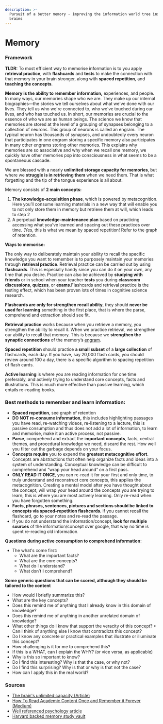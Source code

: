 ```yaml
---
description: >-
  Pursuit of a better memory - improving the information world tree inside our
  brains
---
```


# Memory

### Framework

**TLDR:** To most efficient way to memorise information is to you apply r**etrieval practice**, with **flashcards** and **tests** to make the connection with that memory in your brain stronger, along with **spaced repetition**, and **teaching the concepts**.

**Memory is the ability to remember information,** experiences, and people. In many ways, our memories shape who we are. They make up our internal biographies—the stories we tell ourselves about what we've done with our lives. They tell us who we're connected to, who we've touched during our lives, and who has touched us. In short, our memories are crucial to the essence of who we are as human beings. The science we know that memories are stored at the level of a grouping of synapses belonging to a collection of neurons. This group of neurons is called an engram. The typical neuron has thousands of synapses, and undoubtedly every neuron that participates in one engram storing a specific memory also participates in many other engrams storing other memories. This explains why memories are so associative and why when we recall one memory, we quickly have other memories pop into consciousness in what seems to be a spontaneous cascade.

We are blessed with a nearly **unlimited storage capacity for memories**, but where we **struggle is in retrieving them** when we need them. That is what forgetting and the tip of the tongue experience is all about.

Memory consists of **2 main concepts:**

1. **The knowledge-acquisition phase**, which is powered by metacognition. Here you’ll consume learning materials in a new way that will enable you to not only store them in memory but retrieve them at will, which leads to step 2
2. A perpetual **knowledge-maintenance plan** based on practicing accessing what you’ve learned and spacing out these practices over time. \(Yes, this is what we mean by spaced repetition! Refer to the graph of retention.

**Ways to memorise:**

The only way to deliberately maintain your ability to recall the specific knowledge you want to remember is to purposely maintain your memories through **retrieval practice**. Retrieval practice can be carried out by using **flashcards**. This is especially handy since you can do it on your own, any time that you desire. Practice can also be achieved by **studying with friends** or in school when your teacher **tests** you during **classroom discussions**, **quizzes**, or **exams**.Flashcards and retrieval practice is the testing effect, which has been proven lots of times in cognitive science research.

**Flashcards are only for strengthen recall ability**, they should **never be used for learning** something in the first place, that is where the parse, comprehend and extraction should see fit.

**Retrieval practice** works because when you retrieve a memory, you strengthen the ability to recall it. When we practice retrieval, we strengthen our ability to recall that memory. This is because we **strengthen the synaptic connections** of the memory’s [engram](https://www.cell.com/neuron/pdf/S0896-6273%2815%2900677-7.pdf).

**Spaced repetition** should practice **a small subset** of a **large collection** of flashcards, each day. If you have, say 20,000 flash cards, you should review around 100 a day, there is a specific algorithm to spacing repetition of flash cards.

**Active learning** is where you are reading information for one time preferably, and actively trying to understand core concepts, facts and illustrations. This is much more effective than passive learning, which entails re-reading books.

### Best methods to remember and learn information: 

* **Spaced repetition**, see graph of retention 
* **DO NOT re-consume information,** this includes highlighting passages you have read, re-watching videos, re-listening to a lecture, this is passive consumption and thus does not add a lot of information, to learn and memorise, make it an active process, not passive.
* **Parse**, comprehend and extract the i**mportant concepts**, facts, central themes, and procedural knowledge we need, discard the rest. How well you filter out the garbage depends on your focus.
* **Concepts require** you to expend the **greatest metacognitive effort**. Concepts are abstractions that often help organize facts and ideas into a system of understanding. Conceptual knowledge can be difficult to comprehend and “wrap your head around” on a first pass.
* **ONLY READ IT ONCE**, you can re-read it for your first and only time, to truly understand and reconstruct core concepts, this applies the metacognition. Creating a mental model after you have thought about the concept, will wrap your head around the concepts you are trying to learn, this is where you are most actively learning. Only re-read when you have forgotten something.
* **Facts, phrases, sentences, pictures and sections should be linked to concepts via spaced-repetition flashcards**. If you cannot recall the flashcard, go to your notes and re-read the passage.
* If you do not understand the information/concept, **look for multiple sources** of the information/concept over google, that way no time is spent re-reading old information.

**Questions during active consumption to comprehend information:**

* The what's come first:
  * What are the important facts?
  * What are the core concepts?
  * What do I understand?
  * What don’t I comprehend?

**Some generic questions that can be scored, although they should be tailored to the content**

* How would I briefly summarize this?
* What are the key concepts?
* Does this remind me of anything that I already know in this domain of knowledge?
* Does this remind me of anything in another unrelated domain of knowledge?
* What other things do I know that support the veracity of this concept? • Can I think of anything else I know that contradicts this concept?
* Do I know any concrete or practical examples that illustrate or illuminate this concept?
* How challenging is it for me to comprehend this?
* If this is a WHAT, can I explain the WHY? \(or vice versa, as applicable\)
* Why is this so important to know?
* Do I find this interesting? Why is that the case, or why not?
* Do I find this surprising? Why is that or why is that not the case?
* How can I apply this in the real world?

### Sources

* [The brain's unlimited capacity \(Article\)](https://www.livescience.com/53751-brain-could-store-internet.html)
* [How To Read Academic Content Once and Remember it Forever \(Medium\)](https://medium.com/better-humans/how-to-read-academic-content-once-and-remember-it-forever-e44f26d82566)
* [Well referenced psychology article](https://www.apa.org/science/about/psa/2016/06/learning-memory)
* [Harvard backed memory study vault](https://www.health.harvard.edu/topics/improving-memory)

